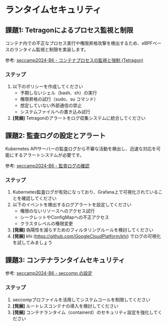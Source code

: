 # ランタイムセキュリティ

## 課題1: Tetragonによるプロセス監視と制限

コンテナ内での不正なプロセス実行や権限昇格攻撃を検出するため、eBPFベースのランタイム監視と制限を実装します。

参考: [seccamp2024-B6 - コンテナプロセスの監視と強制 (Tetragon)](https://github.com/kyohmizu/seccamp2024-B6/blob/master/ch04_hardening_k8s/training.md#%E3%82%B3%E3%83%B3%E3%83%86%E3%83%8A%E3%83%97%E3%83%AD%E3%82%BB%E3%82%B9%E3%81%AE%E7%9B%A3%E8%A6%96%E3%81%A8%E5%BC%B7%E5%88%B6-tetragon)

### ステップ
1. 以下のポリシーを作成してください
   - 予期しないシェル（bash、sh）の実行
   - 権限昇格の試行（sudo、su コマンド）
   - 想定していない外部通信の禁止
   - システムファイルへの書き込み試行
2. **[発展]** Tetragonのアラートをログ収集システムに統合してください

## 課題2: 監査ログの設定とアラート

Kubernetes APIサーバーの監査ログから不審な活動を検出し、迅速な対応を可能にするアラートシステムが必要です。

参考: [seccamp2024-B6 - 監査ログの確認](https://github.com/kyohmizu/seccamp2024-B6/blob/master/ch04_hardening_k8s/training.md#%E7%9B%A3%E6%9F%BB%E3%83%AD%E3%82%B0%E3%81%AE%E7%A2%BA%E8%AA%8D)

### ステップ
1. Kubernetes監査ログが有効になっており、Grafana上で可視化されていることを確認してください
2. 以下のイベントを検出するログアラートを設定してください
   - 権限のないリソースへのアクセス試行
   - シークレットやConfigMapへの不正アクセス
   - クラスタレベルの権限変更
3. **[発展]** 偽陽性を減らすためのフィルタリングルールを検討してください
4. **[発展]** khi (https://github.com/GoogleCloudPlatform/khi) でログの可視化を試してみましょう

## 課題3: コンテナランタイムセキュリティ

参考: [seccamp2024-B6 - seccomp の設定](https://github.com/kyohmizu/seccamp2024-B6/blob/master/ch04_hardening_k8s/training.md#seccomp-%E3%81%AE%E8%A8%AD%E5%AE%9A)

### ステップ
1. seccompプロファイルを活用してシステムコールを制限してください
2. **[発展]** ルートレスコンテナの導入を検討してください
3. **[発展]** コンテナランタイム（containerd）のセキュリティ設定を強化してください
